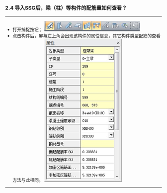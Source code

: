 ### 2.4	导入SSG后，梁（柱）等构件的配筋量如何查看？
---

* 打开捕捉按钮；
![](./image/2.4-1.jpg)
* 点击构件后，屏幕左上角会出现该构件的属性信息，其它构件类型配筋的查看方法与此相同。
![](./image/2.4-2.jpg)

---
